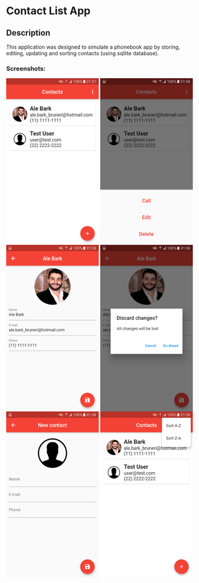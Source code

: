 # Contact List App

## Description

This application was designed to simulate a phonebook app by storing, editing, updating and sorting contacts (using sqllite database).


### Screenshots:
<div>
<img src="https://github.com/AleBark/Contact-List/blob/master/samples/sample_01.png" height="450" width="250px" style="float:left">
<img src="https://github.com/AleBark/Contact-List/blob/master/samples/sample_02.png" height="450" width="250px" style="float:right">
</div>
<br>
<div>
<img src="https://github.com/AleBark/Contact-List/blob/master/samples/sample_03.png" height="450" width="250px" style="float:left;">
<img src="https://github.com/AleBark/Contact-List/blob/master/samples/sample_04.png" height="450" width="250px"  style="float:right">
</div>
<br>
<div>
<img src="https://github.com/AleBark/Contact-List/blob/master/samples/sample_05.png" height="450" width="250px" style="float:left;">
<img src="https://github.com/AleBark/Contact-List/blob/master/samples/sample_06.png" height="450" width="250px"  style="float:right">
</div>
